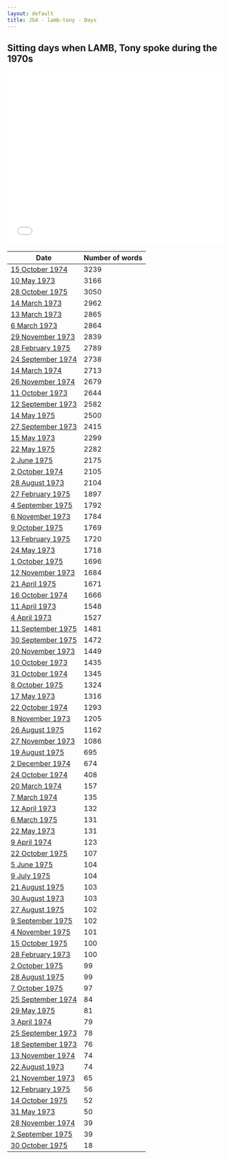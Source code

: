 ```yaml
---
layout: default
title: JG4 - lamb-tony - Days
---
```

## Sitting days when LAMB, Tony spoke during the 1970s

<iframe width="100%" height="400" frameborder="0" scrolling="no" src="//plot.ly/~wragge/1411.embed"></iframe>

| Date | Number of words |
|--------------|----------------|
|[15 October 1974](https://historichansard.net/hofreps/1974/19741015_reps_29_hor91/)|3239|
|[10 May 1973](https://historichansard.net/hofreps/1973/19730510_reps_28_hor83/)|3166|
|[28 October 1975](https://historichansard.net/hofreps/1975/19751028_reps_29_hor97/)|3050|
|[14 March 1973](https://historichansard.net/hofreps/1973/19730314_reps_28_hor82/)|2962|
|[13 March 1973](https://historichansard.net/hofreps/1973/19730313_reps_28_hor82/)|2865|
|[6 March 1973](https://historichansard.net/hofreps/1973/19730306_reps_28_hor82/)|2864|
|[29 November 1973](https://historichansard.net/hofreps/1973/19731129_reps_28_hor87/)|2839|
|[28 February 1975](https://historichansard.net/hofreps/1975/19750228_reps_29_hor93/)|2789|
|[24 September 1974](https://historichansard.net/hofreps/1974/19740924_reps_29_hor90/)|2738|
|[14 March 1974](https://historichansard.net/hofreps/1974/19740314_reps_28_hor88/)|2713|
|[26 November 1974](https://historichansard.net/hofreps/1974/19741126_reps_29_hor92/)|2679|
|[11 October 1973](https://historichansard.net/hofreps/1973/19731011_reps_28_hor86/)|2644|
|[12 September 1973](https://historichansard.net/hofreps/1973/19730912_reps_28_hor85/)|2582|
|[14 May 1975](https://historichansard.net/hofreps/1975/19750514_reps_29_hor94/)|2500|
|[27 September 1973](https://historichansard.net/hofreps/1973/19730927_reps_28_hor85/)|2415|
|[15 May 1973](https://historichansard.net/hofreps/1973/19730515_reps_28_hor84/)|2299|
|[22 May 1975](https://historichansard.net/hofreps/1975/19750522_reps_29_hor95/)|2282|
|[2 June 1975](https://historichansard.net/hofreps/1975/19750602_reps_29_hor95/)|2175|
|[2 October 1974](https://historichansard.net/hofreps/1974/19741002_reps_29_hor90/)|2105|
|[28 August 1973](https://historichansard.net/hofreps/1973/19730828_reps_28_hor85/)|2104|
|[27 February 1975](https://historichansard.net/hofreps/1975/19750227_REPS_29_HoR93b/)|1897|
|[4 September 1975](https://historichansard.net/hofreps/1975/19750904_reps_29_hor96/)|1792|
|[6 November 1973](https://historichansard.net/hofreps/1973/19731106_reps_28_hor86/)|1784|
|[9 October 1975](https://historichansard.net/hofreps/1975/19751009_reps_29_hor97/)|1769|
|[13 February 1975](https://historichansard.net/hofreps/1975/19750213_reps_29_hor93/)|1720|
|[24 May 1973](https://historichansard.net/hofreps/1973/19730524_reps_28_hor84/)|1718|
|[1 October 1975](https://historichansard.net/hofreps/1975/19751001_reps_29_hor96/)|1696|
|[12 November 1973](https://historichansard.net/hofreps/1973/19731112_reps_28_hor86/)|1684|
|[21 April 1975](https://historichansard.net/hofreps/1975/19750421_reps_29_hor94/)|1671|
|[16 October 1974](https://historichansard.net/hofreps/1974/19741016_reps_29_hor91/)|1666|
|[11 April 1973](https://historichansard.net/hofreps/1973/19730411_reps_28_hor83/)|1548|
|[4 April 1973](https://historichansard.net/hofreps/1973/19730404_reps_28_hor83/)|1527|
|[11 September 1975](https://historichansard.net/hofreps/1975/19750911_reps_29_hor96/)|1481|
|[30 September 1975](https://historichansard.net/hofreps/1975/19750930_reps_29_hor96/)|1472|
|[20 November 1973](https://historichansard.net/hofreps/1973/19731120_reps_28_hor87/)|1449|
|[10 October 1973](https://historichansard.net/hofreps/1973/19731010_reps_28_hor86/)|1435|
|[31 October 1974](https://historichansard.net/hofreps/1974/19741031_reps_29_hor91/)|1345|
|[8 October 1975](https://historichansard.net/hofreps/1975/19751008_reps_29_hor97/)|1324|
|[17 May 1973](https://historichansard.net/hofreps/1973/19730517_reps_28_hor84/)|1316|
|[22 October 1974](https://historichansard.net/hofreps/1974/19741022_reps_29_hor91/)|1293|
|[8 November 1973](https://historichansard.net/hofreps/1973/19731108_REPS_28_HoR86%20(2)/)|1205|
|[26 August 1975](https://historichansard.net/hofreps/1975/19750826_reps_29_hor96/)|1162|
|[27 November 1973](https://historichansard.net/hofreps/1973/19731127_reps_28_hor87/)|1086|
|[19 August 1975](https://historichansard.net/hofreps/1975/19750819_reps_29_hor96/)|695|
|[2 December 1974](https://historichansard.net/hofreps/1974/19741202_reps_29_hor92/)|674|
|[24 October 1974](https://historichansard.net/hofreps/1974/19741024_reps_29_hor91/)|408|
|[20 March 1974](https://historichansard.net/hofreps/1974/19740320_reps_28_hor88/)|157|
|[7 March 1974](https://historichansard.net/hofreps/1974/19740307_reps_28_hor88/)|135|
|[12 April 1973](https://historichansard.net/hofreps/1973/19730412_reps_28_hor83/)|132|
|[6 March 1975](https://historichansard.net/hofreps/1975/19750306_reps_29_hor93/)|131|
|[22 May 1973](https://historichansard.net/hofreps/1973/19730522_reps_28_hor84/)|131|
|[9 April 1974](https://historichansard.net/hofreps/1974/19740409_reps_28_hor88/)|123|
|[22 October 1975](https://historichansard.net/hofreps/1975/19751022_reps_29_hor97/)|107|
|[5 June 1975](https://historichansard.net/hofreps/1975/19750605_reps_29_hor95/)|104|
|[9 July 1975](https://historichansard.net/hofreps/1975/19750709_reps_29_hor95/)|104|
|[21 August 1975](https://historichansard.net/hofreps/1975/19750821_reps_29_hor96/)|103|
|[30 August 1973](https://historichansard.net/hofreps/1973/19730830_reps_28_hor85/)|103|
|[27 August 1975](https://historichansard.net/hofreps/1975/19750827_reps_29_hor96/)|102|
|[9 September 1975](https://historichansard.net/hofreps/1975/19750909_reps_29_hor96/)|102|
|[4 November 1975](https://historichansard.net/hofreps/1975/19751104_reps_29_hor97/)|101|
|[15 October 1975](https://historichansard.net/hofreps/1975/19751015_reps_29_hor97/)|100|
|[28 February 1973](https://historichansard.net/hofreps/1973/19730228_reps_28_hor82/)|100|
|[2 October 1975](https://historichansard.net/hofreps/1975/19751002_reps_29_hor96/)|99|
|[28 August 1975](https://historichansard.net/hofreps/1975/19750828_reps_29_hor96/)|99|
|[7 October 1975](https://historichansard.net/hofreps/1975/19751007_reps_29_hor97/)|97|
|[25 September 1974](https://historichansard.net/hofreps/1974/19740925_reps_29_hor90/)|84|
|[29 May 1975](https://historichansard.net/hofreps/1975/19750529_reps_29_hor95/)|81|
|[3 April 1974](https://historichansard.net/hofreps/1974/19740403_reps_28_hor88/)|79|
|[25 September 1973](https://historichansard.net/hofreps/1973/19730925_reps_28_hor85/)|78|
|[18 September 1973](https://historichansard.net/hofreps/1973/19730918_reps_28_hor85/)|76|
|[13 November 1974](https://historichansard.net/hofreps/1974/19741113_reps_29_hor91/)|74|
|[22 August 1973](https://historichansard.net/hofreps/1973/19730822_reps_28_hor85/)|74|
|[21 November 1973](https://historichansard.net/hofreps/1973/19731121_reps_28_hor87/)|65|
|[12 February 1975](https://historichansard.net/hofreps/1975/19750212_reps_29_hor93/)|56|
|[14 October 1975](https://historichansard.net/hofreps/1975/19751014_reps_29_hor97/)|52|
|[31 May 1973](https://historichansard.net/hofreps/1973/19730531_reps_28_hor84/)|50|
|[28 November 1974](https://historichansard.net/hofreps/1974/19741128_reps_29_hor92/)|39|
|[2 September 1975](https://historichansard.net/hofreps/1975/19750902_reps_29_hor96/)|39|
|[30 October 1975](https://historichansard.net/hofreps/1975/19751030_reps_29_hor97/)|18|
